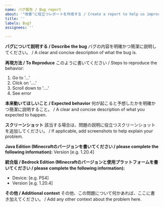 ```yaml
---
name: バグ報告 / Bug report
about: '"改善"に役立つレポートを作成する / Create a report to help us improve'
title: ''
labels: Bug?
assignees: ''

---
```


**バグについて説明する / Describe the bug**
バグの内容を明確かつ簡潔に説明してください。 / A clear and concise description of what the bug is.

**再現方法 / To Reproduce**
このように書いてください / Steps to reproduce the behavior:
1. Go to '...'
2. Click on '....'
3. Scroll down to '....'
4. See error

**本来動いてほしいこと / Expected behavior**
何が起こると予想したかを明確かつ簡潔に説明すること。 / A clear and concise description of what you expected to happen.

**スクリーンショット**
該当する場合は、問題の説明に役立つスクリーンショットを追加してください。 / If applicable, add screenshots to help explain your problem.

**Java Edition (Minecraftのバージョンを書いてください / please complete the following information):**
Version [e.g. 1.20.4]

**統合版 / Bedrock Edition (Minecraftのバージョンと使用プラットフォームを書いてください / please complete the following information):**
 - Device: [e.g. PS4]
 - Version [e.g. 1.20.4]

**その他 / Additional context**
その他、この問題について何かあれば、ここに書き加えてください。 / Add any other context about the problem here.
